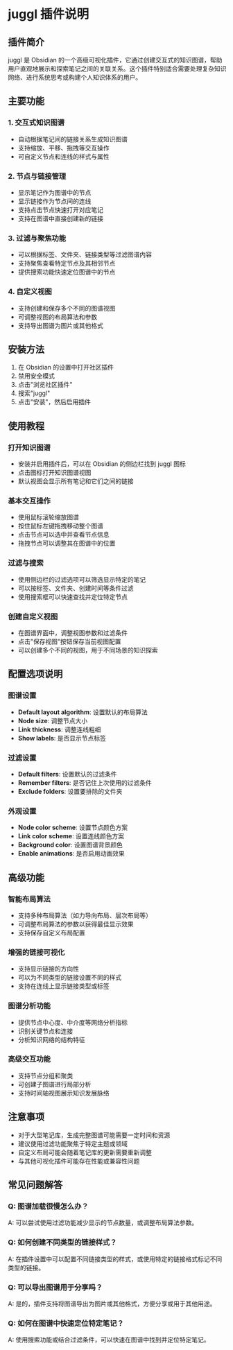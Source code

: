 # juggl 插件说明

## 插件简介
juggl 是 Obsidian 的一个高级可视化插件，它通过创建交互式的知识图谱，帮助用户直观地展示和探索笔记之间的关联关系。这个插件特别适合需要处理复杂知识网络、进行系统思考或构建个人知识体系的用户。

## 主要功能

### 1. 交互式知识图谱
- 自动根据笔记间的链接关系生成知识图谱
- 支持缩放、平移、拖拽等交互操作
- 可自定义节点和连线的样式与属性

### 2. 节点与链接管理
- 显示笔记作为图谱中的节点
- 显示链接作为节点间的连线
- 支持点击节点快速打开对应笔记
- 支持在图谱中直接创建新的链接

### 3. 过滤与聚焦功能
- 可以根据标签、文件夹、链接类型等过滤图谱内容
- 支持聚焦查看特定节点及其相邻节点
- 提供搜索功能快速定位图谱中的节点

### 4. 自定义视图
- 支持创建和保存多个不同的图谱视图
- 可调整视图的布局算法和参数
- 支持导出图谱为图片或其他格式

## 安装方法
1. 在 Obsidian 的设置中打开社区插件
2. 禁用安全模式
3. 点击"浏览社区插件"
4. 搜索"juggl"
5. 点击"安装"，然后启用插件

## 使用教程

### 打开知识图谱
- 安装并启用插件后，可以在 Obsidian 的侧边栏找到 juggl 图标
- 点击图标打开知识图谱视图
- 默认视图会显示所有笔记和它们之间的链接

### 基本交互操作
- 使用鼠标滚轮缩放图谱
- 按住鼠标左键拖拽移动整个图谱
- 点击节点可以选中并查看节点信息
- 拖拽节点可以调整其在图谱中的位置

### 过滤与搜索
- 使用侧边栏的过滤选项可以筛选显示特定的笔记
- 可以按标签、文件夹、创建时间等条件过滤
- 使用搜索框可以快速查找并定位特定节点

### 创建自定义视图
- 在图谱界面中，调整视图参数和过滤条件
- 点击"保存视图"按钮保存当前视图配置
- 可以创建多个不同的视图，用于不同场景的知识探索

## 配置选项说明

### 图谱设置
- **Default layout algorithm**: 设置默认的布局算法
- **Node size**: 调整节点大小
- **Link thickness**: 调整连线粗细
- **Show labels**: 是否显示节点标签

### 过滤设置
- **Default filters**: 设置默认的过滤条件
- **Remember filters**: 是否记住上次使用的过滤条件
- **Exclude folders**: 设置要排除的文件夹

### 外观设置
- **Node color scheme**: 设置节点颜色方案
- **Link color scheme**: 设置连线颜色方案
- **Background color**: 设置图谱背景颜色
- **Enable animations**: 是否启用动画效果

## 高级功能

### 智能布局算法
- 支持多种布局算法（如力导向布局、层次布局等）
- 可调整布局算法的参数以获得最佳显示效果
- 支持保存自定义布局配置

### 增强的链接可视化
- 支持显示链接的方向性
- 可以为不同类型的链接设置不同的样式
- 支持在连线上显示链接类型或标签

### 图谱分析功能
- 提供节点中心度、中介度等网络分析指标
- 识别关键节点和连接
- 分析知识网络的结构特征

### 高级交互功能
- 支持节点分组和聚类
- 可创建子图谱进行局部分析
- 支持时间轴视图展示知识发展脉络

## 注意事项
- 对于大型笔记库，生成完整图谱可能需要一定时间和资源
- 建议使用过滤功能聚焦于特定主题或领域
- 自定义布局可能会随着笔记库的更新需要重新调整
- 与其他可视化插件可能存在性能或兼容性问题

## 常见问题解答

### Q: 图谱加载很慢怎么办？
A: 可以尝试使用过滤功能减少显示的节点数量，或调整布局算法参数。

### Q: 如何创建不同类型的链接样式？
A: 在插件设置中可以配置不同链接类型的样式，或使用特定的链接格式标记不同类型的链接。

### Q: 可以导出图谱用于分享吗？
A: 是的，插件支持将图谱导出为图片或其他格式，方便分享或用于其他用途。

### Q: 如何在图谱中快速定位特定笔记？
A: 使用搜索功能或结合过滤条件，可以快速在图谱中找到并定位特定笔记。